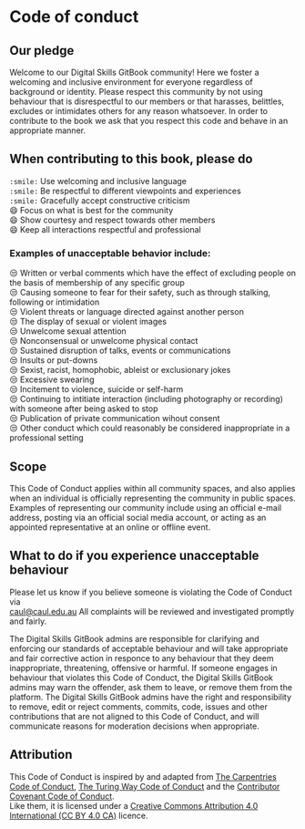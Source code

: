 # Code of conduct

## Our pledge

Welcome to our Digital Skills GitBook community! Here we foster a welcoming and inclusive environment for everyone regardless of background or identity. Please respect this community by not using behaviour that is disrespectful to our members or that harasses, belittles, excludes or intimidates others for any reason whatsoever. In order to contribute to the book we ask that you respect this code and behave in an appropriate manner.

## When contributing to this book, please do

`:smile:` Use welcoming and inclusive language  
`:smile:` Be respectful to different viewpoints and experiences  
`:smile:` Gracefully accept constructive criticism  
:smile: Focus on what is best for the community  
:smile: Show courtesy and respect towards other members  
:smile: Keep all interactions respectful and professional

### Examples of unacceptable behavior include:

:unamused: Written or verbal comments which have the effect of excluding people on the basis of membership of any specific group  
:unamused: Causing someone to fear for their safety, such as through stalking, following or intimidation  
:unamused: Violent threats or language directed against another person  
:unamused: The display of sexual or violent images  
:unamused: Unwelcome sexual attention  
:unamused: Nonconsensual or unwelcome physical contact  
:unamused: Sustained disruption of talks, events or communications  
:unamused: Insults or put-downs  
:unamused: Sexist, racist, homophobic, ableist or exclusionary jokes  
:unamused: Excessive swearing  
:unamused: Incitement to violence, suicide or self-harm  
:unamused: Continuing to intitiate interaction \(including photography or recording\) with someone after being asked to stop  
:unamused: Publication of private communication wihout consent  
:unamused: Other conduct which could reasonably be considered inappropriate in a professional setting

## Scope

This Code of Conduct applies within all community spaces, and also applies when an individual is officially representing the community in public spaces. Examples of representing our community include using an official e-mail address, posting via an official social media account, or acting as an appointed representative at an online or offline event.

## What to do if you experience unacceptable behaviour

Please let us know if you believe someone is violating the Code of Conduct via  
[caul@caul.edu.au](mailto:caul@caul.edu.au) All complaints will be reviewed and investigated promptly and fairly.

The Digital Skills GitBook admins are responsible for clarifying and enforcing our standards of acceptable behaviour and will take appropriate and fair corrective action in responce to any behaviour that they deem inappropriate, threatening, offensive or harmful. If someone engages in behaviour that violates this Code of Conduct, the Digital Skills GitBook admins may warn the offender, ask them to leave, or remove them from the platform. The Digital Skills GitBook admins have the right and responsibility to remove, edit or reject comments, commits, code, issues and other contributions that are not aligned to this Code of Conduct, and will communicate reasons for moderation decisions when appropriate.

## Attribution

This Code of Conduct is inspired by and adapted from [The Carpentries Code of Conduct](https://docs.carpentries.org/topic_folders/policies/code-of-conduct.html), [The Turing Way Code of Conduct](https://the-turing-way.netlify.app/community-handbook/coc.html) and the [Contributor Covenant Code of Conduct](https://www.contributor-covenant.org/version/2/0/code_of_conduct.html).  
Like them, it is licensed under a [Creative Commons Attribution 4.0 International \(CC BY 4.0 CA\)](https://creativecommons.org/licenses/by/4.0/) licence.

